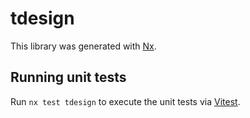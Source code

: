 # tdesign

This library was generated with [Nx](https://nx.dev).

## Running unit tests

Run `nx test tdesign` to execute the unit tests via [Vitest](https://vitest.dev/).

